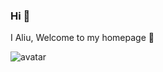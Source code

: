 ### Hi 👋


I Aliu, Welcome to my homepage 💬

![avatar]([/home/picture/1.png](https://c-ssl.duitang.com/uploads/item/201905/04/20190504092010_4fWZP.gif))

<!--
**cherishsince/cherishsince** is a ✨ _special_ ✨ repository because its `README.md` (this file) appears on your GitHub profile.

Here are some ideas to get you started:

- 🔭 I’m currently working on ...
- 🌱 I’m currently learning ...
- 👯 I’m looking to collaborate on ...
- 🤔 I’m looking for help with ...
- 💬 Ask me about ...
- 📫 How to reach me: ...
- 😄 Pronouns: ...
- ⚡ Fun fact: ...
-->
